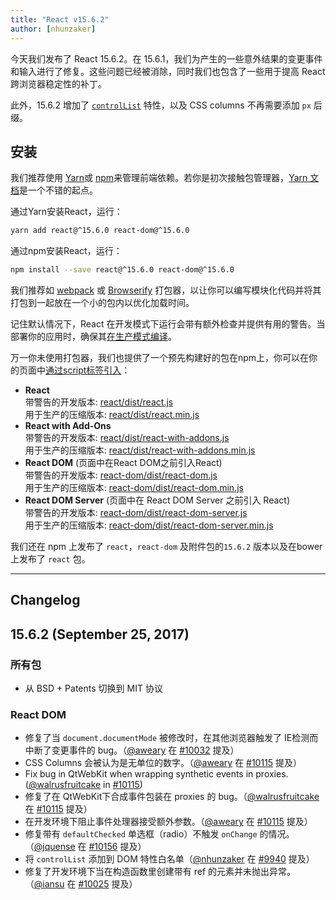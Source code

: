 ```yaml
---
title: "React v15.6.2"
author: [nhunzaker]
---
```


今天我们发布了 React 15.6.2。在 15.6.1，我们为产生的一些意外结果的变更事件和输入进行了修复。这些问题已经被消除，同时我们也包含了一些用于提高 React 跨浏览器稳定性的补丁。

此外，15.6.2 增加了 [`controlList`](https://developers.google.com/web/updates/2017/03/chrome-58-media-updates#controlslist) 特性，以及 CSS columns 不再需要添加 `px` 后缀。

## 安装

我们推荐使用 [Yarn](https://yarnpkg.com/)或 [npm](https://www.npmjs.com/)来管理前端依赖。若你是初次接触包管理器，[Yarn 文档](https://yarnpkg.com/en/docs/getting-started)是一个不错的起点。

通过Yarn安装React，运行：

```bash
yarn add react@^15.6.0 react-dom@^15.6.0
```

通过npm安装React，运行：

```bash
npm install --save react@^15.6.0 react-dom@^15.6.0
```

我们推荐如 [webpack](https://webpack.js.org/) 或 [Browserify](http://browserify.org/) 打包器，以让你可以编写模块化代码并将其打包到一起放在一个小的包内以优化加载时间。

记住默认情况下，React 在开发模式下运行会带有额外检查并提供有用的警告。当部署你的应用时，确保其[在生产模式编译](/react/docs/installation.html#development-and-production-versions)。

万一你未使用打包器，我们也提供了一个预先构建好的包在npm上，你可以在你的页面中[通过script标签引入](/react/docs/installation.html#using-a-cdn)：

* **React**<br/>
  带警告的开发版本: [react/dist/react.js](https://unpkg.com/react@15.6.2/dist/react.js)<br/>
  用于生产的压缩版本: [react/dist/react.min.js](https://unpkg.com/react@15.6.2/dist/react.min.js)<br/>
* **React with Add-Ons**<br/>
  带警告的开发版本: [react/dist/react-with-addons.js](https://unpkg.com/react@15.6.2/dist/react-with-addons.js)<br/>
  用于生产的压缩版本: [react/dist/react-with-addons.min.js](https://unpkg.com/react@15.5.2/dist/react-with-addons.min.js)<br/>
* **React DOM** (页面中在React DOM之前引入React) <br/>
  带警告的开发版本: [react-dom/dist/react-dom.js](https://unpkg.com/react-dom@15.6.2/dist/react-dom.js)<br/>
  用于生产的压缩版本: [react-dom/dist/react-dom.min.js](https://unpkg.com/react-dom@15.6.2/dist/react-dom.min.js)<br/>
* **React DOM Server** (页面中在 React DOM Server 之前引入 React)<br/>
  带警告的开发版本: [react-dom/dist/react-dom-server.js](https://unpkg.com/react-dom@15.6.2/dist/react-dom-server.js)<br/>
  用于生产的压缩版本: [react-dom/dist/react-dom-server.min.js](https://unpkg.com/react-dom@15.6.2/dist/react-dom-server.min.js)<br/>

我们还在 npm 上发布了 `react`，`react-dom` 及附件包的`15.6.2` 版本以及在bower上发布了 `react` 包。

---

## Changelog

## 15.6.2 (September 25, 2017)

### 所有包

* 从 BSD + Patents 切换到 MIT 协议

### React DOM

* 修复了当 `document.documentMode` 被修改时，在其他浏览器触发了 IE检测而中断了变更事件的 bug。（[@aweary](https://github.com/aweary) 在 [#10032](https://github.com/facebook/react/pull/10032) 提及）
* CSS Columns 会被认为是无单位的数字。（[@aweary](https://github.com/aweary) 在 [#10115](https://github.com/facebook/react/pull/10115) 提及）
* Fix bug in QtWebKit when wrapping synthetic events in proxies. ([@walrusfruitcake](https://github.com/walrusfruitcake) in [#10115](https://github.com/facebook/react/pull/10011))
* 修复了在 QtWebKit下合成事件包装在 proxies 的 bug。（[@walrusfruitcake](https://github.com/walrusfruitcake) 在 [#10115](https://github.com/facebook/react/pull/10011) 提及）
* 在开发环境下阻止事件处理器接受额外参数。（[@aweary](https://github.com/aweary) 在 [#10115](https://github.com/facebook/react/pull/8363) 提及）
* 修复带有 `defaultChecked` 单选框（radio）不触发 `onChange` 的情况。（[@jquense](https://github.com/jquense) 在 [#10156](https://github.com/facebook/react/pull/10156) 提及）
* 将 `controlList` 添加到 DOM 特性白名单（[@nhunzaker](https://github.com/nhunzaker) 在 [#9940](https://github.com/facebook/react/pull/9940) 提及）
* 修复了开发环境下当在构造函数里创建带有 ref 的元素并未抛出异常。（[@iansu](https://github.com/iansu) 在 [#10025](https://github.com/facebook/react/pull/10025) 提及）
